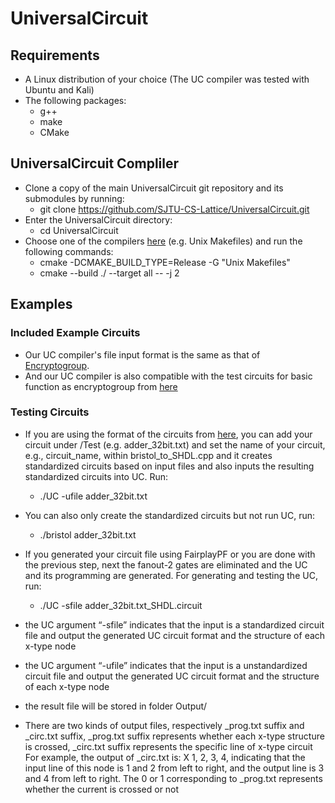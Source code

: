 # UniversalCircuit
## Requirements
- A Linux distribution of your choice (The UC compiler was tested with Ubuntu and Kali)
- The following packages:  
  - g++
  - make
  - CMake
## UniversalCircuit Compliler
- Clone a copy of the main UniversalCircuit git repository and its submodules by running:
  - git clone https://github.com/SJTU-CS-Lattice/UniversalCircuit.git    
- Enter the UniversalCircuit directory: 
  - cd UniversalCircuit
- Choose one of the compilers [here](https://cmake.org/cmake/help/v3.0/manual/cmake-generators.7.html) (e.g. Unix Makefiles) and run the following commands:
  - cmake -DCMAKE_BUILD_TYPE=Release -G "Unix Makefiles"
  - cmake --build ./ --target all -- -j 2

## Examples
### Included Example Circuits
- Our UC compiler's file input format is the same as that of [Encryptogroup](https://github.com/encryptogroup/UC/blob/master/README.md).
- And our UC compiler is also compatible with the test circuits for basic function as encryptogroup from [here](https://homes.esat.kuleuven.be/~nsmart/MPC/old-circuits.html)
### Testing Circuits
- If you are using the format of the circuits from [here]((https://homes.esat.kuleuven.be/~nsmart/MPC/old-circuits.html)), you can add your circuit under /Test (e.g. adder_32bit.txt) and set the name of your circuit, e.g., circuit_name, within bristol_to_SHDL.cpp and it creates standardized circuits based on input files and also inputs the resulting standardized circuits into UC. Run:
  - ./UC -ufile adder_32bit.txt

- You can also only create the standardized circuits but not run UC, run:
  - ./bristol adder_32bit.txt

- If you generated your circuit file using FairplayPF or you are done with the previous step, next the fanout-2 gates are eliminated and the UC and its programming are generated. For generating and testing the UC, run:
  - ./UC -sfile adder_32bit.txt_SHDL.circuit

- the UC argument “-sfile” indicates that the input is a standardized circuit file and output the generated UC circuit format and the structure of each x-type node
- the UC argument “-ufile” indicates that the input is a unstandardized circuit file and output the generated UC circuit format and the structure of each x-type node
- the result file will be stored in folder Output/
- There are two kinds of output files, respectively _prog.txt suffix and _circ.txt suffix, _prog.txt suffix represents whether each x-type structure is crossed, _circ.txt suffix represents the specific line of x-type circuit
For example, the output of _circ.txt is: X 1, 2, 3, 4, indicating that the input line of this node is 1 and 2 from left to right, and the output line is 3 and 4 from left to right. The 0 or 1 corresponding to _prog.txt represents whether the current is crossed or not

